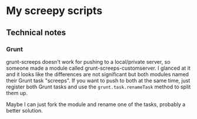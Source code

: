 # My screepy scripts


## Technical notes

### Grunt

grunt-screeps doesn't work for pushing to a local/private server, so someone made a module called grunt-screeps-customserver. I glanced at it and it looks like the differences are not significant but both modules named their Grunt task "screeps". If you want to push to both at the same time, just register both Grunt tasks and use the `grunt.task.renameTask` method to split them up.

Maybe I can just fork the module and rename one of the tasks, probably a better solution.
